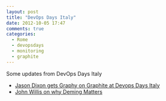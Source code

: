 ```yaml
---
layout: post
title: "DevOps Days Italy"
date: 2012-10-05 17:47
comments: true
categories: 
  - Rome
  - devopsdays
  - monitoring
  - graphite
---
```


Some updates from DevOps Days Italy

* [Jason Dixon gets Graphy on Graphite at Devops Days Italy](http://traffic.libsyn.com/foodfight/dod1.mp3)
* [John Willis on why Deming Matters](http://traffic.libsyn.com/foodfight/dod1.mp3)
